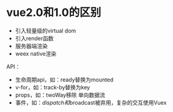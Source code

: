 # vue2.0和1.0的区别

* 引入轻量级的virtual dom
* 引入render函数
* 服务器端渲染
* weex native渲染

 
API：

* 生命周期api，如：ready替换为mounted
* v-for，如：track-by替换为key
* props，如：twoWay移除 单向数据流
* 事件，如：$dispatch和$broadcast被弃用，复杂的交互使用Vuex